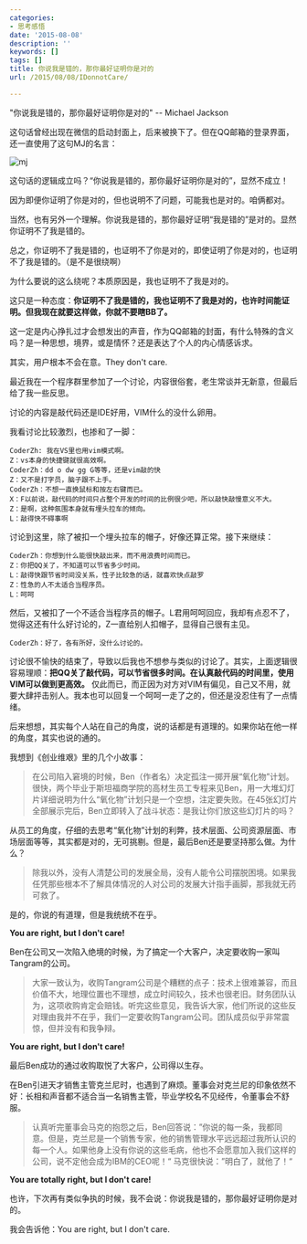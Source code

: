 ```yaml
---
categories:
- 思考感悟
date: '2015-08-08'
description: ''
keywords: []
tags: []
title: 你说我是错的，那你最好证明你是对的
url: /2015/08/08/IDonnotCare/

---
```



"你说我是错的，那你最好证明你是对的" -- Michael Jackson

<!--more-->

这句话曾经出现在微信的启动封面上，后来被换下了。但在QQ邮箱的登录界面，还一直使用了这句MJ的名言：

![mj](images/mj.png)

这句话的逻辑成立吗？“你说我是错的，那你最好证明你是对的”，显然不成立！

因为即便你证明了你是对的，但也说明不了问题，可能我也是对的。咱俩都对。

当然，也有另外一个理解。你说我是错的，那你最好证明“我是错的”是对的。显然你证明不了我是错的。

总之，你证明不了我是错的，也证明不了你是对的，即使证明了你是对的，也证明不了我是错的。（是不是很绕啊）

为什么要说的这么绕呢？本质原因是，我也证明不了我是对的。

这只是一种态度：**你证明不了我是错的，我也证明不了我是对的，也许时间能证明。但我现在就要这样做，你就不要瞎BB了。**

这一定是内心挣扎过才会想发出的声音，作为QQ邮箱的封面，有什么特殊的含义吗？是一种思想，境界，或是情怀？还是表达了个人的内心情感诉求。

其实，用户根本不会在意。They don't care.

最近我在一个程序群里参加了一个讨论，内容很俗套，老生常谈并无新意，但最后给了我一些反思。

讨论的内容是敲代码还是IDE好用，VIM什么的没什么卵用。

我看讨论比较激烈，也掺和了一脚：

```
CoderZh: 我在VS里也用vim模式啊。
Z：vs本身的快捷键就很高效啊。
CoderZh：dd o dw gg G等等，还是vim敲的快
Z：又不是打字员，脑子跟不上手。
CoderZh：不想一直换鼠标和按左右键而已。
X：F以前说，敲代码的时间只占整个开发的时间的比例很少吧，所以敲快敲慢意义不大。
Z：是啊，这种氛围本身就有埋头拉车的倾向。
L：敲得快不碍事啊
```

讨论到这里，除了被扣一个埋头拉车的帽子，好像还算正常。接下来继续：

```
CoderZh：你想到什么能很快敲出来，而不用浪费时间而已。
Z：你把QQ关了，不知道可以节省多少时间。
L：敲得快跟节省时间没关系，性子比较急的话，就喜欢快点敲罗
Z：性急的人不太适合当程序员。
L：呵呵
```

然后，又被扣了一个不适合当程序员的帽子。L君用呵呵回应，我却有点忍不了，觉得这还有什么好讨论的，Z一直给别人扣帽子，显得自己很有主见。

```
CoderZh：好了，各有所好，没什么讨论的。
```

讨论很不愉快的结束了，导致以后我也不想参与类似的讨论了。其实，上面逻辑很容易理顺：**把QQ关了敲代码，可以节省很多时间。在认真敲代码的时间里，使用VIM可以做到更高效。** 仅此而已，而正因为对方对VIM有偏见，自己又不用，就要大肆抨击别人。我本也可以回复一个呵呵一走了之的，但还是没忍住有了一点情绪。

后来想想，其实每个人站在自己的角度，说的话都是有道理的。如果你站在他一样的角度，其实也说的通的。

我想到《创业维艰》里的几个小故事：

> 在公司陷入窘境的时候，Ben（作者名）决定孤注一掷开展“氧化物”计划。很快，两个毕业于斯坦福商学院的高材生员工专程来见Ben，用一大堆幻灯片详细说明为什么“氧化物”计划只是一个空想，注定要失败。在45张幻灯片全部展示完后，Ben立即转入了战斗状态：是我让你们放这些幻灯片的吗？

从员工的角度，仔细的去思考“氧化物”计划的利弊，技术层面、公司资源层面、市场层面等等，其实都是对的，无可挑剔。但是，最后Ben还是要坚持那么做。为什么？

> 除我以外，没有人清楚公司的发展全局，没有人能令公司摆脱困境。如果我任凭那些根本不了解具体情况的人对公司的发展大计指手画脚，那我就无药可救了。

是的，你说的有道理，但是我统统不在乎。

**You are right, but I don't care!**

Ben在公司又一次陷入绝境的时候，为了搞定一个大客户，决定要收购一家叫Tangram的公司。

> 大家一致认为，收购Tangram公司是个糟糕的点子：技术上很难兼容，而且价值不大，地理位置也不理想，成立时间较久，技术也很老旧。财务团队认为，这项收购肯定会赔钱。听完这些意见，我告诉大家，他们所说的这些反对理由我并不在乎，我们一定要收购Tangram公司。团队成员似乎非常震惊，但并没有和我争辩。

**You are right, but I don't care!**

最后Ben成功的通过收购取悦了大客户，公司得以生存。

在Ben引进天才销售主管克兰尼时，也遇到了麻烦。董事会对克兰尼的印象依然不好：长相和声音都不适合当一名销售主管，毕业学校名不见经传，令董事会不舒服。

> 认真听完董事会马克的抱怨之后，Ben回答说：”你说的每一条，我都同意。但是，克兰尼是一个销售专家，他的销售管理水平远远超过我所认识的每一个人。如果他身上没有你说的这些毛病，他也不会愿意加入我们这样的公司，说不定他会成为IBM的CEO呢！“  马克很快说：”明白了，就他了！“

**You are totally right, but I don't care!**

也许，下次再有类似争执的时候，我不会说：你说我是错的，那你最好证明你是对的。

我会告诉他：You are right, but I don't care.
